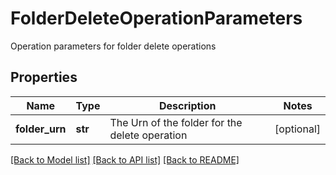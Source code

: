 # FolderDeleteOperationParameters

Operation parameters for folder delete operations
## Properties
Name | Type | Description | Notes
------------ | ------------- | ------------- | -------------
**folder_urn** | **str** | The Urn of the folder for the delete operation | [optional] 

[[Back to Model list]](../README.md#documentation-for-models) [[Back to API list]](../README.md#documentation-for-api-endpoints) [[Back to README]](../README.md)



